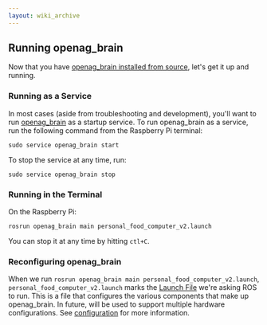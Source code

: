 ```yaml
---
layout: wiki_archive
---
```


## Running openag\_brain

Now that you have [openag\_brain installed from
source](installing/installing_globally.md), let's get it up
and running.

### Running as a Service

In most cases (aside from troubleshooting and development), you'll want
to run [openag_brain](../openag_brain.md) as a startup service. To run openag\_brain as
a service, run the following command from the Raspberry Pi terminal:

    sudo service openag_brain start

To stop the service at any time, run:

    sudo service openag_brain stop

### Running in the Terminal

On the Raspberry Pi:

    rosrun openag_brain main personal_food_computer_v2.launch

You can stop it at any time by hitting `ctl+C`.

### Reconfiguring openag\_brain

When we run `rosrun openag_brain main personal_food_computer_v2.launch`,
`personal_food_computer_v2.launch` marks the [Launch
File](../ros/launch_files.md) we're asking ROS to run. This is a file that
configures the various components that make up openag\_brain. In future,
will be used to support multiple hardware configurations. See
[configuration](configuration.md) for more information.
